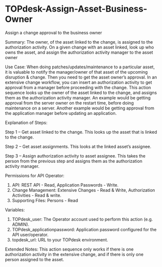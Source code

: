 # TOPdesk-Assign-Asset-Business-Owner
Assign a change approval to the business owner

Summary:
The owner, of the asset linked to the change, is assigned to the authorization activity. On a given change with an asset linked, look up who owns the asset, and assign the authorization activity manager to the asset owner

Use Case:
When doing patches/updates/maintenance to a particular asset, it is valuable to notify the manager/owner of that asset of the upcoming disruption & change. Then you need to get the asset owner’s approval. In an extensive change workflow, you can insert an authorization activity to get approval from a manager before proceeding with the change. This action sequence looks up the owner of the asset linked to the change, and assigns them as the authorization activity manager. An example would be getting approval from the server owner on the restart time, before doing maintenance on a server. Another example would be getting approval from the application manager before updating an application.

Explanation of Steps:

Step 1 – Get asset linked to the change. This looks up the asset that is linked to the change.

Step 2 – Get asset assignments. This looks at the linked asset’s assignee. 

Step 3 – Assign authorization activity to asset assignee. This takes the person from the previous step and assigns them as the authorization activity manager.


Permissions for API Operator:
1.	API: REST API - Read, Application Passwords - Write.
2.	Change Management: Extensive Changes - Read & Write, Authorization Activities - Read & write.
3.	Supporting Files: Persons - Read

Variables:
1.	TOPdesk_user: The Operator account used to perform this action (e.g. ADMIN).
2.	TOPdesk_applicationpassword: Application password configured for the API user/operator.
3.	topdesk_url: URL to your TOPdesk environment.

Extended Notes:
This action sequence only works if there is one authorization activity in the extensive change, and if there is only one person assigned to the asset.

